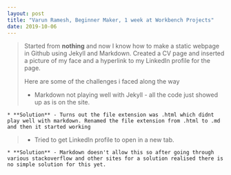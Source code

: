 ```yaml
---
layout: post
title: "Varun Ramesh, Beginner Maker, 1 week at Workbench Projects"
date: 2019-10-06
---
```


> Started from **nothing** and now I know how to make a static webpage in Github using Jekyll and Markdown. 
> Created a CV page and inserted a picture of my face and a hyperlink to my LinkedIn profile for the page.
>
> Here are some of the challenges i faced along the way
>
> * Markdown not playing well with Jekyll - all the code just showed up as is on the site.
>
    * **Solution** - Turns out the file extension was .html which didnt play well with markdown. Renamed the file extension from .html to .md and then it started working
>
> * Tried to get LinkedIn profile to open in a new tab.
>
    * **Solution** - Markdown doesn't allow this so after going through various stackoverflow and other sites for a solution realised there is no simple solution for this yet. 
 